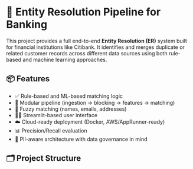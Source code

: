 # 🧠 Entity Resolution Pipeline for Banking

This project provides a full end-to-end **Entity Resolution (ER)** system built for financial institutions like Citibank. It identifies and merges duplicate or related customer records across different data sources using both rule-based and machine learning approaches.

## 📦 Features

- ✅ Rule-based and ML-based matching logic
- 🧱 Modular pipeline (ingestion → blocking → features → matching)
- 🧠 Fuzzy matching (names, emails, addresses)
- 🧑‍💻 Streamlit-based user interface
- ☁️ Cloud-ready deployment (Docker, AWS/AppRunner-ready)
- 📊 Precision/Recall evaluation
- 🔐 PII-aware architecture with data governance in mind

## 🗂️ Project Structure


